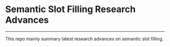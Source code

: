 # Semantic Slot Filling Research Advances
-----------------------------------------

This repo mainly summary latest research advances on semantic slot filling.
